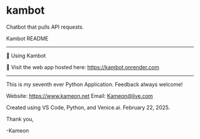 # kambot
Chatbot that pulls API requests.

Kambot README

---

🔳 Using Kambot

🐍 Visit the web app hosted here: https://kambot.onrender.com

---


This is my seventh ever Python Application. Feedback always welcome!

Website: https://www.kameon.net
Email: Kameon@live.com

Created using VS Code, Python, and Venice.ai. February 22, 2025.

Thank you,

-Kameon
